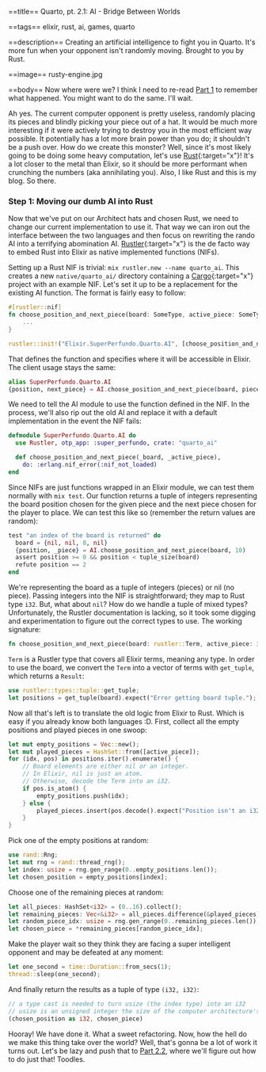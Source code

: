 ==title==
Quarto, pt. 2.1: AI - Bridge Between Worlds

==tags==
elixir, rust, ai, games, quarto

==description==
Creating an artificial intelligence to fight you in Quarto. It's more fun when your
opponent isn't randomly moving. Brought to you by Rust.

==image==
rusty-engine.jpg

==body==
Now where were we? I think I need to re-read [Part 1](/articles/quarto-part-1) to remember what happened.
You might want to do the same. I'll wait.

Ah yes. The current computer opponent is pretty useless, randomly placing its pieces
and blindly picking your piece out of a hat. It would be much more interesting if it were actively
trying to destroy you in the most efficient way possible. It potentially has a lot
more brain power than you do; it shouldn't be a push over. How do we create this
monster? Well, since it's most likely going to be doing some heavy computation,
let's use [Rust](https://www.rust-lang.org/){:target="x"}! It's a lot closer to the metal than Elixir, so it
should be more performant when crunching the numbers (aka annihilating you). Also,
I like Rust and this is my blog. So there.

### Step 1: Moving our dumb AI into Rust
Now that we've put on our Architect hats and chosen Rust, we need to change our current
implementation to use it. That way we can iron out the interface between the two
languages and then focus on rewriting the rando AI into a terrifying abomination AI. 
[Rustler](https://github.com/rusterlium/rustler){:target="x"}
is the de facto way to embed Rust into Elixir as native implemented functions (NIFs).

Setting up a Rust NIF is trivial: `mix rustler.new --name quarto_ai`. This creates a new `native/quarto_ai/`
directory containing a [Cargo](https://doc.rust-lang.org/cargo/){:target="x"} project with an example NIF. Let's set it up to be a
replacement for the existing AI function. The format is fairly easy to follow:

```rust
#[rustler::nif]
fn choose_position_and_next_piece(board: SomeType, active_piece: SomeType) -> SomeType {
    ...
}

rustler::init!("Elixir.SuperPerfundo.Quarto.AI", [choose_position_and_next_piece]);
```

That defines the function and specifies where it will be accessible in Elixir.
The client usage stays the same:

```elixir
alias SuperPerfundo.Quarto.AI
{position, next_piece} = AI.choose_position_and_next_piece(board, piece)
```

We need to tell the AI module to use the function defined in the NIF. In the process,
we'll also rip out the old AI and replace it with a default implementation in the event the NIF fails:

```elixir
defmodule SuperPerfundo.Quarto.AI do
  use Rustler, otp_app: :super_perfundo, crate: "quarto_ai"

  def choose_position_and_next_piece(_board, _active_piece),
    do: :erlang.nif_error(:nif_not_loaded)
end
```

Since NIFs are just functions wrapped in an Elixir module,
we can test them normally with `mix test`. Our function returns a tuple of integers
representing the board position chosen for the given piece and the next piece
chosen for the player to place. We can test this like so (remember the return values are random):

```elixir
test "an index of the board is returned" do
  board = {nil, nil, 8, nil}
  {position, _piece} = AI.choose_position_and_next_piece(board, 10)
  assert position >= 0 && position < tuple_size(board)
  refute position == 2
end
```

We're representing the board as a tuple of integers (pieces) or nil (no piece).
Passing integers into the NIF is straightforward; they map to Rust type `i32`. But,
what about `nil`? How do we handle a tuple of mixed types? Unfortunately, the Rustler
documentation is lacking, so it took some digging and experimentation to figure out
the correct types to use. The working signature:

```rust
fn choose_position_and_next_piece(board: rustler::Term, active_piece: i32) -> (usize, i32)
```

`Term` is a Rustler type that covers all Elixir terms, meaning any type. In order
to use the board, we convert the `Term` into a vector of terms with `get_tuple`,
which returns a `Result`:

```rust
use rustler::types::tuple::get_tuple;
let positions = get_tuple(board).expect("Error getting board tuple.");
```

Now all that's left is to translate the old logic from Elixir to Rust. Which is easy if you already
know both languages :D. First, collect all the empty positions and played pieces in one swoop:

```rust
let mut empty_positions = Vec::new();
let mut played_pieces = HashSet::from([active_piece]);
for (idx, pos) in positions.iter().enumerate() {
    // Board elements are either nil or an integer.
    // In Elixir, nil is just an atom.
    // Otherwise, decode the Term into an i32.
    if pos.is_atom() {
        empty_positions.push(idx);
    } else {
        played_pieces.insert(pos.decode().expect("Position isn't an i32"));
    }
}
```

Pick one of the empty positions at random:

```rust
use rand::Rng;
let mut rng = rand::thread_rng();
let index: usize = rng.gen_range(0..empty_positions.len());
let chosen_position = empty_positions[index];
```

Choose one of the remaining pieces at random:

```rust
let all_pieces: HashSet<i32> = (0..16).collect();
let remaining_pieces: Vec<&i32> = all_pieces.difference(&played_pieces).collect();
let random_piece_idx: usize = rng.gen_range(0..remaining_pieces.len());
let chosen_piece = *remaining_pieces[random_piece_idx];
```

Make the player wait so they think they are facing a super intelligent opponent and
may be defeated at any moment:

```rust
let one_second = time::Duration::from_secs(1);
thread::sleep(one_second);
```

And finally return the results as a tuple of type `(i32, i32)`:

```rust
// a type cast is needed to turn usize (the index type) into an i32
// usize is an unsigned integer the size of the computer architecture's word (32 or 64)
(chosen_position as i32, chosen_piece)
```

Hooray! We have done it. What a sweet refactoring. Now, how the hell do we make this thing
take over the world? Well, that's gonna be a lot of work it turns out. Let's be lazy
and push that to [Part 2.2](/articles/quarto-part-2.2), where we'll figure out how to do just that! Toodles.

